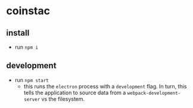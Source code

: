 # coinstac

## install
- run `npm i`

## development
- run `npm start`
    - this runs the `electron` process with a `development` flag.  In turn, this tells the application to source data from a `webpack-development-server` vs the filesystem.
